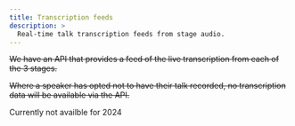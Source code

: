 ```yaml
---
title: Transcription feeds
description: >
  Real-time talk transcription feeds from stage audio.
---
```


~~We have an API that provides a feed of the live transcription from each of the 3 stages.~~

~~Where a speaker has opted not to have their talk recorded, no transcription data will be
available via the API.~~

Currently not availble for 2024

